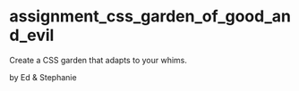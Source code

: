 # assignment_css_garden_of_good_and_evil
Create a CSS garden that adapts to your whims.

by Ed & Stephanie